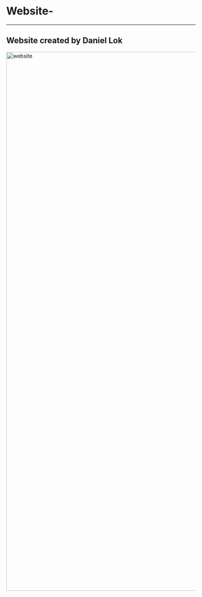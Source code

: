 # Website-
---
Website created by Daniel Lok
---
<img width="1434" alt="website" src="https://user-images.githubusercontent.com/31945972/50536763-d793e480-0b25-11e9-8565-70af8dbd4d64.png">
